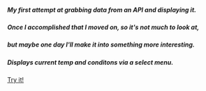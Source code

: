 ##### My first attempt at grabbing data from an API and displaying it.  
##### Once I accomplished that I moved on, so it's not much to look at,  
##### but maybe one day I'll make it into something more interesting.  
##### Displays current temp and conditons via a select menu.

[Try it!](https://rawgit.com/jeffbell9/Weatherman/master/index.html)
